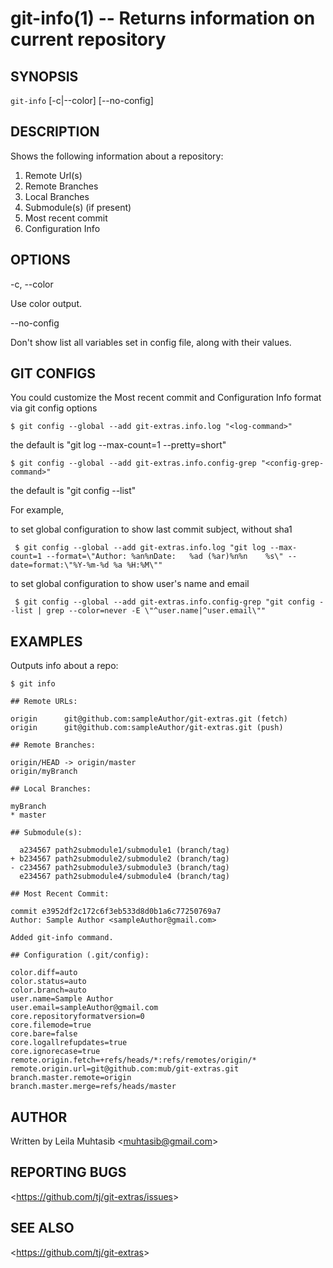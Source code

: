 git-info(1) -- Returns information on current repository
================================

## SYNOPSIS

`git-info` [-c|--color] [--no-config]

## DESCRIPTION

Shows the following information about a repository:

 1. Remote Url(s)
 2. Remote Branches
 3. Local Branches
 4. Submodule(s) (if present)
 5. Most recent commit
 6. Configuration Info

## OPTIONS

  -c, --color

  Use color output.

  --no-config

  Don't show list all variables set in config file, along with their values.

## GIT CONFIGS

  You could customize the Most recent commit and Configuration Info format via git config options

    $ git config --global --add git-extras.info.log "<log-command>"

  the default <log-command> is "git log --max-count=1 --pretty=short"

    $ git config --global --add git-extras.info.config-grep "<config-grep-command>"

  the default <config-grep-command> is "git config --list"

  For example,

   to set global configuration to show last commit subject, without sha1

     $ git config --global --add git-extras.info.log "git log --max-count=1 --format=\"Author: %an%nDate:   %ad (%ar)%n%n    %s\" --date=format:\"%Y-%m-%d %a %H:%M\""

   to set global configuration to show user's name and email

     $ git config --global --add git-extras.info.config-grep "git config --list | grep --color=never -E \"^user.name|^user.email\""

## EXAMPLES

Outputs info about a repo:

    $ git info

    ## Remote URLs:

    origin		git@github.com:sampleAuthor/git-extras.git (fetch)
    origin		git@github.com:sampleAuthor/git-extras.git (push)

    ## Remote Branches:

    origin/HEAD -> origin/master
    origin/myBranch

    ## Local Branches:

    myBranch
    * master

    ## Submodule(s):

      a234567 path2submodule1/submodule1 (branch/tag)
    + b234567 path2submodule2/submodule2 (branch/tag)
    - c234567 path2submodule3/submodule3 (branch/tag)
      e234567 path2submodule4/submodule4 (branch/tag)

    ## Most Recent Commit:

    commit e3952df2c172c6f3eb533d8d0b1a6c77250769a7
    Author: Sample Author <sampleAuthor@gmail.com>

    Added git-info command.

    ## Configuration (.git/config):

    color.diff=auto
    color.status=auto
    color.branch=auto
    user.name=Sample Author
    user.email=sampleAuthor@gmail.com
    core.repositoryformatversion=0
    core.filemode=true
    core.bare=false
    core.logallrefupdates=true
    core.ignorecase=true
    remote.origin.fetch=+refs/heads/*:refs/remotes/origin/*
    remote.origin.url=git@github.com:mub/git-extras.git
    branch.master.remote=origin
    branch.master.merge=refs/heads/master


## AUTHOR

Written by Leila Muhtasib &lt;<muhtasib@gmail.com>&gt;

## REPORTING BUGS

&lt;<https://github.com/tj/git-extras/issues>&gt;

## SEE ALSO

&lt;<https://github.com/tj/git-extras>&gt;
